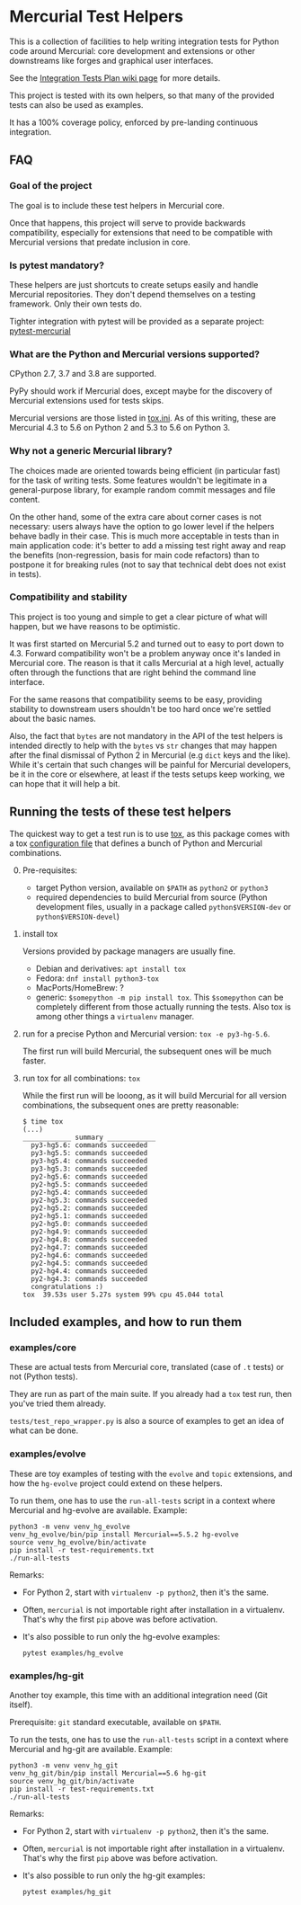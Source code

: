 # Mercurial Test Helpers

This is a collection of facilities to help writing integration tests
for Python code around Mercurial: core development and extensions or other
downstreams like forges and graphical user interfaces.

See the [Integration Tests Plan wiki page](https://www.mercurial-scm.org/wiki/IntegrationTestsPlan) for more details.

This project is tested with its own helpers, so that many of the provided tests
can also be used as examples.

It has a 100% coverage policy, enforced by pre-landing continuous integration.

## FAQ

### Goal of the project

The goal is to include these test helpers in Mercurial core.

Once that happens, this project will serve to provide backwards compatibility,
especially for extensions that need to be compatible with
Mercurial versions that predate inclusion in core.

### Is pytest mandatory?

These helpers are just shortcuts to create setups easily and handle Mercurial
repositories. They don't depend themselves on a testing framework.
Only their own tests do.

Tighter integration with pytest will be provided as a separate project:
[pytest-mercurial](https://pypi.org/project/pytest-mercurial)

### What are the Python and Mercurial versions supported?

CPython 2.7, 3.7 and 3.8 are supported.

PyPy should work if Mercurial does,
except maybe for the discovery of Mercurial extensions used for tests skips.

Mercurial versions are those listed in [tox.ini](tox.ini).
As of this writing, these are Mercurial 4.3 to 5.6 on Python 2 and
5.3 to 5.6 on Python 3.

### Why not a generic Mercurial library?

The choices made are oriented towards being efficient (in particular fast) for
the task of writing tests. Some features wouldn't be legitimate in a
general-purpose library, for example random commit messages and file content.

On the other hand, some of the extra care about corner cases is not necessary:
users always have the option to go lower level if the helpers behave badly in
their case. This is much more acceptable in tests than in main application
code: it's better to add a missing test right away and reap the benefits
(non-regression, basis for main code refactors) than to postpone it for
breaking rules (not to say that technical debt does not exist in tests).

### Compatibility and stability

This project is too young and simple to get a clear picture of what will
happen, but we have reasons to be optimistic.

It was first started on Mercurial 5.2 and
turned out to easy to port down to 4.3. Forward compatibility won't be
a problem anyway once it's landed in Mercurial core.
The reason is that it calls Mercurial at a high level, actually often
through the functions that are right behind the command line interface.

For the same reasons that compatibility seems to be easy, providing stability
to downstream users shouldn't be too hard once we're settled about the basic
names.

Also, the fact that `bytes` are not mandatory in the API of the test helpers
is intended directly to help with the `bytes` vs `str` changes that
may happen after the final dismissal of Python 2 in Mercurial
(e.g `dict` keys and the like). While it's certain that such changes will be
painful for Mercurial developers, be it in the core or elsewhere,
at least if the tests setups keep working, we can hope that it will help a bit.

## Running the tests of these test helpers

The quickest way to get a test run is to use
[tox](https://pypi.org/project/tox/), as this package comes with a
tox [configuration file](tox.ini) that defines a bunch of Python and Mercurial
combinations.

0. Pre-requisites:
   - target Python version, available on `$PATH` as `python2` or `python3`
   - required dependencies to build Mercurial from source (Python development
     files, usually in a package called `python$VERSION-dev` or
     `python$VERSION-devel`)

1. install tox

   Versions provided by package managers are usually fine.

   - Debian and derivatives: `apt install tox`
   - Fedora: `dnf install python3-tox`
   - MacPorts/HomeBrew: ?
   - generic: `$somepython -m pip install tox`. This `$somepython` can be
     completely different from those actually running the tests. Also tox is
     among other things a `virtualenv` manager.

2. run for a precise Python and Mercurial version: `tox -e py3-hg-5.6`.

   The first run will build Mercurial, the subsequent ones will be much
   faster.

3. run tox for all combinations: `tox`

   While the first run will be looong, as it will build Mercurial for all
   version combinations, the subsequent ones are pretty reasonable:

   ```
   $ time tox
   (...)
   ____________ summary ____________
     py3-hg5.6: commands succeeded
     py3-hg5.5: commands succeeded
     py3-hg5.4: commands succeeded
     py3-hg5.3: commands succeeded
     py2-hg5.6: commands succeeded
     py2-hg5.5: commands succeeded
     py2-hg5.4: commands succeeded
     py2-hg5.3: commands succeeded
     py2-hg5.2: commands succeeded
     py2-hg5.1: commands succeeded
     py2-hg5.0: commands succeeded
     py2-hg4.9: commands succeeded
     py2-hg4.8: commands succeeded
     py2-hg4.7: commands succeeded
     py2-hg4.6: commands succeeded
     py2-hg4.5: commands succeeded
     py2-hg4.4: commands succeeded
     py2-hg4.3: commands succeeded
     congratulations :)
   tox  39.53s user 5.27s system 99% cpu 45.044 total
   ```

## Included examples, and how to run them

### examples/core

These are actual tests from Mercurial core, translated (case of `.t` tests)
or not (Python tests).

They are run as part of the main suite. If you already had a `tox` test run,
then you've tried them already.

`tests/test_repo_wrapper.py` is also a source of examples to get an idea of
what can be done.

### examples/evolve

These are toy examples of testing with the `evolve` and `topic` extensions,
and how the `hg-evolve` project could extend on these helpers.

To run them, one has to use the `run-all-tests` script in a context where
Mercurial and hg-evolve are available. Example:

```
python3 -m venv venv_hg_evolve
venv_hg_evolve/bin/pip install Mercurial==5.5.2 hg-evolve
source venv_hg_evolve/bin/activate
pip install -r test-requirements.txt
./run-all-tests
```

Remarks:

 - For Python 2, start with `virtualenv -p python2`, then it's the same.
 - Often, `mercurial` is not importable right after installation in a
   virtualenv. That's why the first `pip` above was before activation.
 - It's also possible to run only the hg-evolve examples:

   ```
   pytest examples/hg_evolve
   ```

### examples/hg-git
Another toy example, this time with an additional integration need (Git itself).

Prerequisite: `git` standard executable, available on `$PATH`.

To run the tests, one has to use the `run-all-tests` script in a context where
Mercurial and hg-git are available. Example:

```
python3 -m venv venv_hg_git
venv_hg_git/bin/pip install Mercurial==5.6 hg-git
source venv_hg_git/bin/activate
pip install -r test-requirements.txt
./run-all-tests
```

Remarks:

 - For Python 2, start with `virtualenv -p python2`, then it's the same.
 - Often, `mercurial` is not importable right after installation in a
   virtualenv. That's why the first `pip` above was before activation.
 - It's also possible to run only the hg-git examples:

   ```
   pytest examples/hg_git
   ```
